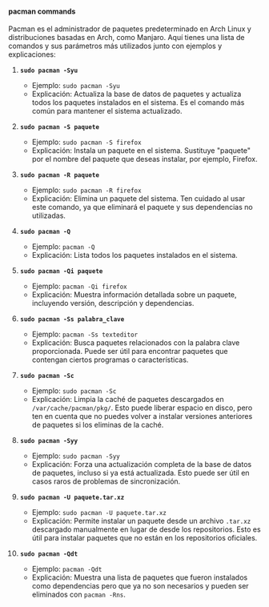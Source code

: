 #### pacman commands
Pacman es el administrador de paquetes predeterminado en Arch Linux y distribuciones basadas en Arch, como Manjaro. Aquí tienes una lista de comandos y sus parámetros más utilizados junto con ejemplos y explicaciones:

1. **`sudo pacman -Syu`**
   - Ejemplo: `sudo pacman -Syu`
   - Explicación: Actualiza la base de datos de paquetes y actualiza todos los paquetes instalados en el sistema. Es el comando más común para mantener el sistema actualizado.

2. **`sudo pacman -S paquete`**
   - Ejemplo: `sudo pacman -S firefox`
   - Explicación: Instala un paquete en el sistema. Sustituye "paquete" por el nombre del paquete que deseas instalar, por ejemplo, Firefox.

3. **`sudo pacman -R paquete`**
   - Ejemplo: `sudo pacman -R firefox`
   - Explicación: Elimina un paquete del sistema. Ten cuidado al usar este comando, ya que eliminará el paquete y sus dependencias no utilizadas.

4. **`sudo pacman -Q`**
   - Ejemplo: `pacman -Q`
   - Explicación: Lista todos los paquetes instalados en el sistema.

5. **`sudo pacman -Qi paquete`**
   - Ejemplo: `pacman -Qi firefox`
   - Explicación: Muestra información detallada sobre un paquete, incluyendo versión, descripción y dependencias.

6. **`sudo pacman -Ss palabra_clave`**
   - Ejemplo: `pacman -Ss texteditor`
   - Explicación: Busca paquetes relacionados con la palabra clave proporcionada. Puede ser útil para encontrar paquetes que contengan ciertos programas o características.

7. **`sudo pacman -Sc`**
   - Ejemplo: `sudo pacman -Sc`
   - Explicación: Limpia la caché de paquetes descargados en `/var/cache/pacman/pkg/`. Esto puede liberar espacio en disco, pero ten en cuenta que no puedes volver a instalar versiones anteriores de paquetes si los eliminas de la caché.

8. **`sudo pacman -Syy`**
   - Ejemplo: `sudo pacman -Syy`
   - Explicación: Forza una actualización completa de la base de datos de paquetes, incluso si ya está actualizada. Esto puede ser útil en casos raros de problemas de sincronización.

9. **`sudo pacman -U paquete.tar.xz`**
   - Ejemplo: `sudo pacman -U paquete.tar.xz`
   - Explicación: Permite instalar un paquete desde un archivo `.tar.xz` descargado manualmente en lugar de desde los repositorios. Esto es útil para instalar paquetes que no están en los repositorios oficiales.

10. **`sudo pacman -Qdt`**
    - Ejemplo: `pacman -Qdt`
    - Explicación: Muestra una lista de paquetes que fueron instalados como dependencias pero que ya no son necesarios y pueden ser eliminados con `pacman -Rns`.
